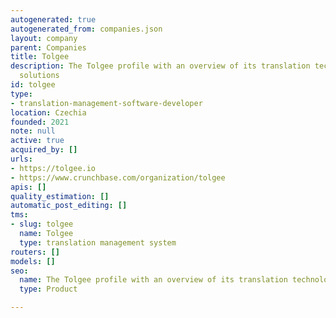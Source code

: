 ```yaml
---
autogenerated: true
autogenerated_from: companies.json
layout: company
parent: Companies
title: Tolgee
description: The Tolgee profile with an overview of its translation technologies and
  solutions
id: tolgee
type:
- translation-management-software-developer
location: Czechia
founded: 2021
note: null
active: true
acquired_by: []
urls:
- https://tolgee.io
- https://www.crunchbase.com/organization/tolgee
apis: []
quality_estimation: []
automatic_post_editing: []
tms:
- slug: tolgee
  name: Tolgee
  type: translation management system
routers: []
models: []
seo:
  name: The Tolgee profile with an overview of its translation technologies and solutions
  type: Product

---
```


